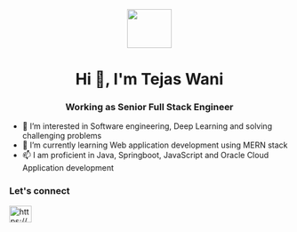 <div id="header" align="center">
  <img src="https://media.giphy.com/media/M9gbBd9nbDrOTu1Mqx/giphy.gif" width="80" height ="70" />
</div>
<h1 align="center">Hi 👋, I'm Tejas Wani</h1>

<h3 align="center">Working as Senior Full Stack Engineer</h3>


- 👀 I’m interested in Software engineering, Deep Learning and solving challenging problems
- 🌱 I’m currently learning Web application development using MERN stack
- 📫 I am proficient in Java, Springboot, JavaScript and Oracle Cloud Application development

<h3 align="left">Let's connect</h3>
<p align="left">
<a href="https://www.linkedin.com/in/wanitejas/" target="blank"><img align="center" src="https://raw.githubusercontent.com/rahuldkjain/github-profile-readme-generator/master/src/images/icons/Social/linked-in-alt.svg" alt="https://www.linkedin.com/in/wanikalpesh/" height="30" width="40" /></a>
<!---
wanitejas/wanitejas is a ✨ special ✨ repository because its `README.md` (this file) appears on your GitHub profile.
You can click the Preview link to take a look at your changes.
--->
